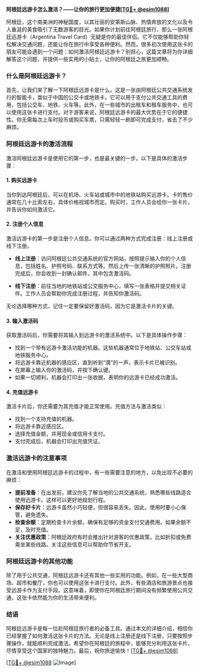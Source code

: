 **阿根廷远游卡怎么激活？——让你的旅行更加便捷[[TG💪+ @esim1088](https://t.me/s/esim1088)]**

阿根廷，这个南美洲的神秘国度，以其壮丽的安第斯山脉、热情奔放的文化以及令人垂涎的美食吸引了无数游客的目光。如果你计划前往阿根廷旅行，那么一张阿根廷远游卡（Argentina Travel Card）无疑是你的最佳伴侣。它不仅能够帮助你轻松解决交通问题，还能让你在旅行中享受各种便利。然而，很多初次使用这张卡的朋友可能会遇到一个问题：如何激活阿根廷远游卡？别担心，这篇文章将为你详细解答这个问题，并提供一些实用的小贴士，让你的阿根廷之旅更加顺畅。

### 什么是阿根廷远游卡？

首先，让我们来了解一下阿根廷远游卡是什么。这是一张由阿根廷公共交通系统发行的智能卡，类似于中国的公交卡或地铁卡。它可以用于支付公共交通工具的费用，包括公交车、地铁、火车等。此外，在一些城市的出租车和租车服务中，也可以使用这张卡进行支付。对于游客来说，阿根廷远游卡的最大优势在于它的便捷性。你无需每次上车时投币或购买车票，只需轻轻一刷即可完成支付，省去了不少麻烦。

### 阿根廷远游卡的激活流程

激活阿根廷远游卡是使用它的第一步，也是最关键的一步。以下是具体的激活步骤：

#### 1. 购买远游卡

当你到达阿根廷后，可以在机场、火车站或城市中的地铁站购买远游卡。卡的售价通常在几十比索左右，具体价格视城市而定。购买时，工作人员会给你一张卡片，并告诉你如何激活它。

#### 2. 注册个人信息

激活远游卡的第一步是注册个人信息。你可以通过两种方式完成注册：线上注册或线下注册。

- **线上注册**：访问阿根廷公共交通系统的官方网站，按照提示输入你的个人信息，包括姓名、护照号码、联系方式等。然后上传一张清晰的护照照片。注册完成后，你会收到一封确认邮件，其中包含激活码。
  
- **线下注册**：前往当地的地铁站或公交服务中心，填写一张表格并提交相关证件。工作人员会帮助你完成注册过程，并告知你激活码。

无论选择哪种方式，记住一定要保留好激活码，因为它是激活卡片的关键。

#### 3. 输入激活码

获取激活码后，你需要将其输入到远游卡的激活系统中。以下是具体操作步骤：

- 找到一个带有远游卡激活功能的机器。这些机器通常位于地铁站、公交车站或地铁服务中心。
- 将远游卡靠近机器的感应区，直到听到“滴”的一声，表示卡片已被识别。
- 在屏幕上输入你的激活码，并按下确认键。
- 如果一切顺利，机器会打印出一张收据，表明你的远游卡已经成功激活。

#### 4. 充值远游卡

激活卡片后，你还需要为其充值才能正常使用。充值方法与激活类似：

- 找到一个支持充值的机器。
- 将远游卡靠近感应区。
- 选择充值金额，并用现金或信用卡支付。
- 支付完成后，机器会打印出充值凭证。

### 激活远游卡的注意事项

在激活和使用阿根廷远游卡的过程中，有一些需要注意的地方，以免出现不必要的麻烦：

- **提前准备**：在出发前，建议你先了解当地的公共交通系统，熟悉哪些线路适合使用远游卡。这样可以更好地规划行程。
- **保存好卡片**：远游卡虽然小巧轻便，但很容易丢失。因此，使用时要小心保管，避免遗失。
- **检查余额**：定期检查卡片余额，确保有足够的资金支付交通费用。如果余额不足，及时充值。
- **关注优惠政策**：阿根廷政府有时会推出针对游客的优惠政策，比如折扣或免费乘坐某些线路。关注这些信息可以帮助你节省开支。

### 阿根廷远游卡的其他功能

除了用于公共交通，阿根廷远游卡还有其他一些实用的功能。例如，在一些大型商场、超市和餐厅，你也可以使用这张卡进行支付。此外，有些酒店和旅游景点也接受远游卡作为支付手段。这意味着，即使你在阿根廷旅行期间没有频繁使用公共交通，这张卡依然能为你的生活带来便利。

### 结语

阿根廷远游卡是每一位赴阿根廷旅行者的必备工具。通过本文的详细介绍，相信你已经掌握了如何激活这张卡片的方法。无论是线上注册还是线下注册，只要按照步骤操作，就能顺利完成激活。希望你在阿根廷的旅程中，能够充分利用这张卡片，尽情享受这个国家的独特魅力。最后，祝你旅途愉快！[[TG💪+ @esim1088](https://t.me/s/esim1088)]

[[TG💪+ @esim1088](https://t.me/s/esim1088) ![Image](https://i.postimg.cc/4NQfJmqS/Snipaste-2025-05-13-00-14-12.png)]